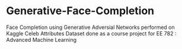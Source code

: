 # Generative-Face-Completion
 Face Completion using Generative Adversial Networks performed on Kaggle Celeb Attributes Dataset done as a course project for EE 782 : Advanced Machine Learning
